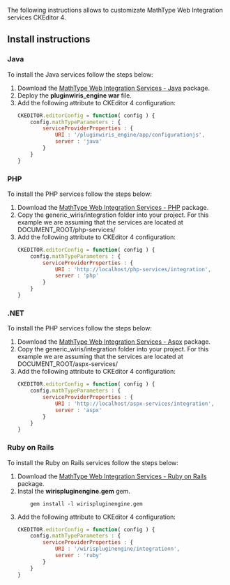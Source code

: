 The following instructions allows to customizate MathType Web Integration services CKEditor 4.

## Install instructions

### Java
To install the Java services follow the steps below:
1. Download the [MathType Web Integration Services - Java](https://store.wiris.com/en/products/downloads/mathtype/integrations) package.
2. Deploy the **pluginwiris_engine war** file.
3. Add the following attribute to CKEditor 4 configuration:
    ```js
    CKEDITOR.editorConfig = function( config ) {
        config.mathTypeParameters : {
            serviceProviderProperties : {
                URI : '/pluginwiris_engine/app/configurationjs',
                server : 'java'
            }
        }
	}

    ```

### PHP
To install the PHP services follow the steps below:
1. Download the [MathType Web Integration Services - PHP](https://store.wiris.com/en/products/downloads/mathtype/integrations) package.
2. Copy the generic_wiris/integration folder into your project. For this example we are assuming that the services are located at DOCUMENT_ROOT/php-services/
3. Add the following attribute to CKEditor 4 configuration:
    ```js
    CKEDITOR.editorConfig = function( config ) {
        config.mathTypeParameters : {
            serviceProviderProperties : {
                URI : 'http://localhost/php-services/integration',
                server : 'php'
            }
        }
	}
    ```

### .NET
To install the PHP services follow the steps below:
1. Download the [MathType Web Integration Services - Aspx](https://store.wiris.com/en/products/downloads/mathtype/integrations) package.
2. Copy the generic_wiris/integration folder into your project. For this example we are assuming that the services are located at DOCUMENT_ROOT/aspx-services/
3. Add the following attribute to CKEditor 4 configuration:
    ```js
    CKEDITOR.editorConfig = function( config ) {
        config.mathTypeParameters : {
            serviceProviderProperties : {
                URI : 'http://localhost/aspx-services/integration',
                server : 'aspx'
            }
        }
	}
    ```

### Ruby on Rails

To install the Ruby on Rails services follow the steps below:
1. Download the [MathType Web Integration Services - Ruby on Rails](https://store.wiris.com/en/products/downloads/mathtype/integrations) package.
2. Instal the **wirispluginengine.gem** gem.
    ```
        gem install -l wirispluginengine.gem
    ```
3. Add the following attribute to CKEditor 4 configuration:
    ```js
    CKEDITOR.editorConfig = function( config ) {
        config.mathTypeParameters : {
            serviceProviderProperties : {
                URI : '/wirispluginengine/integrationn',
                server : 'ruby'
            }
        }
    }
    ```
